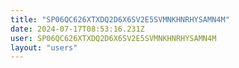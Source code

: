 ```yaml
---
title: "SP06QC626XTXDQ2D6X6SV2E5SVMNKHNRHYSAMN4M"
date: 2024-07-17T08:53:16.231Z
user: SP06QC626XTXDQ2D6X6SV2E5SVMNKHNRHYSAMN4M
layout: "users"
---
```

    